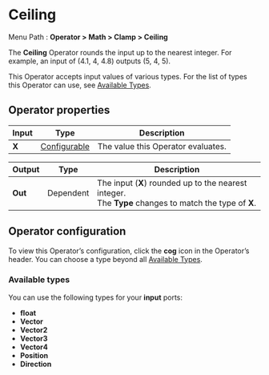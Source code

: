 # Ceiling

Menu Path : **Operator > Math > Clamp > Ceiling**  

The **Ceiling** Operator rounds the input up to the nearest integer. For example, an input of (4.1, 4, 4.8) outputs (5, 4, 5).

This Operator accepts input values of various types. For the list of types this Operator can use, see [Available Types](#AvailableTypes).

## Operator properties

| **Input** | **Type**                                | **Description**                    |
| --------- | --------------------------------------- | ---------------------------------- |
| **X**     | [Configurable](#operator-configuration) | The value this Operator evaluates. |

| **Output** | **Type**  | **Description**                                              |
| ---------- | --------- | ------------------------------------------------------------ |
| **Out**    | Dependent | The input (**X**) rounded up to the nearest integer.<br/>The **Type** changes to match the type of **X**. |

## Operator configuration

To view this Operator’s configuration, click the **cog** icon in the Operator’s header. You can choose a type beyond all [Available Types](#AvailableTypes).

<a name="AvailableTypes"></a>

### Available types

You can use the following types for your **input** ports:

- **float**
- **Vector**
- **Vector2**
- **Vector3**
- **Vector4**
- **Position**
- **Direction**